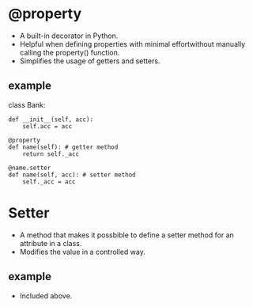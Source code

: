 # @property
- A built-in decorator in Python. 
- Helpful when defining properties with minimal effortwithout manually calling the property() function.
- Simplifies the usage of getters and setters.

## example

class Bank:

    def __init__(self, acc):
        self.acc = acc

    @property
    def name(self): # getter method
        return self._acc

    @name.setter
    def name(self, acc): # setter method
        self._acc = acc

# Setter
- A method that makes it possbible to define a setter method for an attribute in a class.
- Modifies the value in a controlled way.

## example
- Included above.